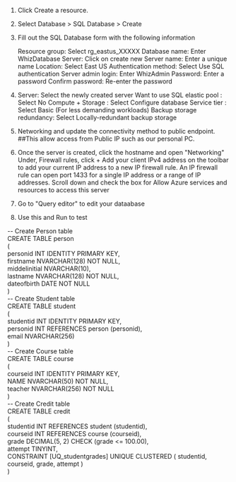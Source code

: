 1) Click Create a resource.
2) Select Database > SQL Database > Create
3) Fill out the SQL Database form with the following information

   Resource group: Select rg_eastus_XXXXX
   Database name: Enter WhizDatabase
   Server: Click on create new
   Server name: Enter a unique name
   Location: Select East US
   Authentication method: Select Use SQL authentication
    Server admin login: Enter WhizAdmin
    Password: Enter a password
    Confirm password: Re-enter the password

4) Server: Select the newly created server
   Want to use SQL elastic pool : Select No
   Compute + Storage : Select Configure database
   Service tier : Select Basic (For less demanding workloads)
   Backup storage redundancy: Select Locally-redundant backup storage

5) Networking and update the connectivity method to public endpoint.
   ##This allow access from Public IP such as our personal PC.

6) Once the server is created, click the hostname and open "Networking"
   Under, Firewall rules, click + Add your client IPv4 address on the toolbar to add your current IP address to a new IP firewall rule. An IP firewall rule can open port 1433 for a single IP address or a range of IP addresses. 
   Scroll down and check the box for Allow Azure services and resources to access this server

7) Go to "Query editor" to edit your dataabase
8) Use this and Run to test

-- Create Person table          
CREATE TABLE person        
(          
personid INT IDENTITY PRIMARY KEY,          
firstname NVARCHAR(128) NOT NULL,          
middelinitial NVARCHAR(10),        
lastname NVARCHAR(128) NOT NULL,            
dateofbirth DATE NOT NULL          
)          
-- Create Student table        
CREATE TABLE student            
(          
studentid INT IDENTITY PRIMARY KEY,        
personid INT REFERENCES person (personid),          
email NVARCHAR(256)        
)          
-- Create Course table          
CREATE TABLE course        
(          
courseid INT IDENTITY PRIMARY KEY,          
NAME NVARCHAR(50) NOT NULL,        
teacher NVARCHAR(256) NOT NULL          
)          
-- Create Credit table          
CREATE TABLE credit        
(          
studentid INT REFERENCES student (studentid),          
courseid INT REFERENCES course (courseid),          
grade DECIMAL(5, 2) CHECK (grade <= 100.00),            
attempt TINYINT,            
CONSTRAINT [UQ_studentgrades] UNIQUE CLUSTERED ( studentid, courseid, grade, attempt )          
)
